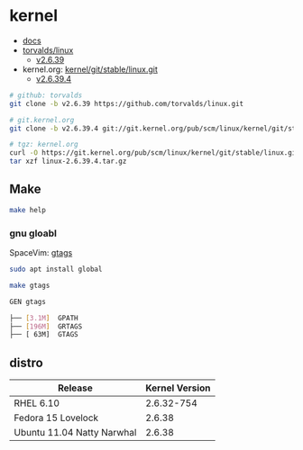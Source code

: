# kernel

- [docs](https://docs.kernel.org/)
- [torvalds/linux](https://github.com/torvalds/linux)
  - [v2.6.39](https://github.com/torvalds/linux/tree/v2.6.39)
- kernel.org: [kernel/git/stable/linux.git](https://git.kernel.org/pub/scm/linux/kernel/git/stable/linux.git)
  - [v2.6.39.4](https://git.kernel.org/pub/scm/linux/kernel/git/stable/linux.git/tag/?h=v2.6.39.4)

```bash
# github: torvalds
git clone -b v2.6.39 https://github.com/torvalds/linux.git

# git.kernel.org
git clone -b v2.6.39.4 git://git.kernel.org/pub/scm/linux/kernel/git/stable/linux.git

# tgz: kernel.org
curl -O https://git.kernel.org/pub/scm/linux/kernel/git/stable/linux.git/snapshot/linux-2.6.39.4.tar.gz
tar xzf linux-2.6.39.4.tar.gz
```

## Make

```bash
make help
```

### gnu gloabl

SpaceVim: [gtags](https://spacevim.org/layers/gtags/)

```bash
sudo apt install global
```

```bash
make gtags

GEN gtags
```

```bash
├── [3.1M]  GPATH
├── [196M]  GRTAGS
├── [ 63M]  GTAGS
```

## distro

| Release                    | Kernel Version |
| -------------------------- | -------------- |
| RHEL 6.10                  | 2.6.32-754     |
| Fedora 15 Lovelock         | 2.6.38         |
| Ubuntu 11.04 Natty Narwhal | 2.6.38         |
